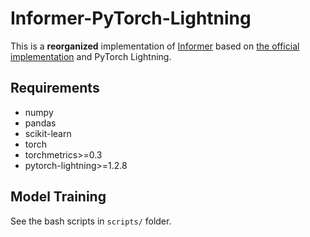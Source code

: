 # Informer-PyTorch-Lightning

This is a **reorganized** implementation of [Informer](https://arxiv.org/2012.07436) based on [the official implementation](https://github.com/zhouhaoyi/Informer2020) and PyTorch Lightning.

## Requirements

* numpy
* pandas
* scikit-learn
* torch
* torchmetrics>=0.3
* pytorch-lightning>=1.2.8

## Model Training

See the bash scripts in `scripts/` folder.